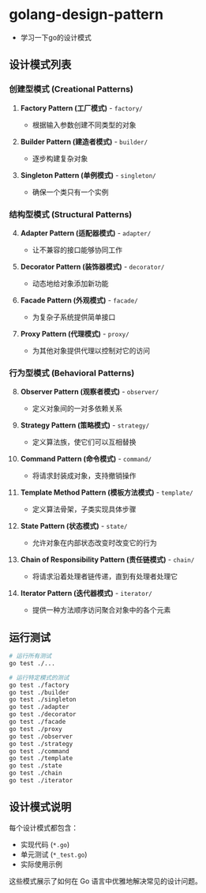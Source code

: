 # golang-design-pattern
- 学习一下go的设计模式

## 设计模式列表

### 创建型模式 (Creational Patterns)
1. **Factory Pattern (工厂模式)** - `factory/`
   - 根据输入参数创建不同类型的对象
   
2. **Builder Pattern (建造者模式)** - `builder/`
   - 逐步构建复杂对象
   
3. **Singleton Pattern (单例模式)** - `singleton/`
   - 确保一个类只有一个实例

### 结构型模式 (Structural Patterns)
4. **Adapter Pattern (适配器模式)** - `adapter/`
   - 让不兼容的接口能够协同工作
   
5. **Decorator Pattern (装饰器模式)** - `decorator/`
   - 动态地给对象添加新功能
   
6. **Facade Pattern (外观模式)** - `facade/`
   - 为复杂子系统提供简单接口
   
7. **Proxy Pattern (代理模式)** - `proxy/`
   - 为其他对象提供代理以控制对它的访问

### 行为型模式 (Behavioral Patterns)
8. **Observer Pattern (观察者模式)** - `observer/`
   - 定义对象间的一对多依赖关系
   
9. **Strategy Pattern (策略模式)** - `strategy/`
   - 定义算法族，使它们可以互相替换
   
10. **Command Pattern (命令模式)** - `command/`
    - 将请求封装成对象，支持撤销操作
    
11. **Template Method Pattern (模板方法模式)** - `template/`
    - 定义算法骨架，子类实现具体步骤
    
12. **State Pattern (状态模式)** - `state/`
    - 允许对象在内部状态改变时改变它的行为
    
13. **Chain of Responsibility Pattern (责任链模式)** - `chain/`
    - 将请求沿着处理者链传递，直到有处理者处理它
    
14. **Iterator Pattern (迭代器模式)** - `iterator/`
    - 提供一种方法顺序访问聚合对象中的各个元素

## 运行测试

```bash
# 运行所有测试
go test ./...

# 运行特定模式的测试
go test ./factory
go test ./builder
go test ./singleton
go test ./adapter
go test ./decorator
go test ./facade
go test ./proxy
go test ./observer
go test ./strategy
go test ./command
go test ./template
go test ./state
go test ./chain
go test ./iterator
```

## 设计模式说明

每个设计模式都包含：
- 实现代码 (`*.go`)
- 单元测试 (`*_test.go`)
- 实际使用示例

这些模式展示了如何在 Go 语言中优雅地解决常见的设计问题。